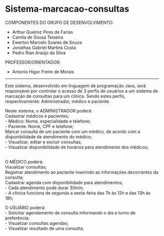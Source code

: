 # Sistema-marcacao-consultas

COMPONENTES DO GRUPO DE DESENVOLVIMENTO:
- Arthur Queiroz Pires de Farias
- Camila de Sousa Teixeira
- Ewerton Marcelo Soares de Souza
- Jonathas Gabriel Martins Costa
- Pedro Rian Araújo da Silva

PROFESSOR/ORIENTADOR:
- Antonio Higor Freire de Morais
----------------------------------------------------------------------------------------------------------------------------------------

Este sistema, desenvolvido em linguagem de programação Java, será responsável por controlar o acesso de 3 perfis de usuários a um sistema de marcação de consultas para um clínica. Sendo estes perfis, respectivamente: Administrador, médico e paciente.

Neste sistema, o ADMINISTRADOR poderá:
<br>
  Cadastrar médicos e pacientes;
  <br>
    - Médico: Nome, especialidade e telefone;
    <br>
    - Paciente: Nome, CPF e telefone;
    <br>
  Marcar consulta de um paciente com um médico, de acordo com a disponibilidade de
  atendimento do médico;
  <br>
    - Visualizar, editar e excluir consultas;
    <br>
    - Visualizar disponibilidade de horários para atendimento dos médicos;
    <br>
    <br>
    
O MÉDICO poderá:
<br>
  Visualizar consultas;
  <br>
  Registrar atendimento ao paciente inserindo as informações decorrentes da consulta;
  <br>
Cadastrar agenda com disponibilidade para atendimentos;
<br>
    - Cada atendimento pode durar 30min;
    <br>
    - A clínica funciona de segunda a sexta-feira das 7h às 12h e das 13h às 18h;
    <br>

O USUÁRIO poderá:
<br>
    - Solicitar agendamento de consulta informando o dia e turno de preferência;
    <br>
    - Visualizar consultas agendas;
    <br>
    - Visualizar resultado de uma consulta;
